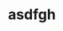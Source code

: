 ---
ee_id: '235'
site: '1'
type: '2'
url: 2011-158-asdfgh
title: asdfgh
year: '2011'
display_year: '2011'
medium: Composition for contra bassoon.
dims:
pitch: About 2 minutes of some random scribbling in a music notation program. :)
ps:
live_url:
related:
youtube:
related_code:
imgs: asdfgh-2011-158-digital-database-ih.jpg
subheading:
download: asdfgh.pdf
add_credit:
add_credits:
commission:
layout: things-i-made
---